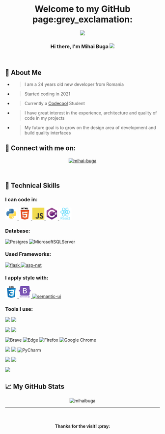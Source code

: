 <h1 align="center">Welcome to my GitHub page:grey_exclamation:</h1>

<p align="center"> 
 <a href="https://github.com/mihaibuga" alt="mihaibuga's github">
   <img src="https://img.shields.io/badge/-@mihaibuga-%23181717?style=flat-square&logo=github" />
 </a>
</p>

<h3 align="center">Hi there, I'm Mihai Buga <img src="https://raw.githubusercontent.com/MartinHeinz/MartinHeinz/master/wave.gif" width="30px"></h3>

<br />

## 👤 About Me
- 
	> I am a 24 years old new developer from Romania
- 
	> Started coding in 2021
- 
	> Currently a [Codecool](https://codecool.com/ro/) Student
-
	> I have great interest in the experience, architecture and quality of code in my projects
- 
	> My future goal is to grow on the design area of development and build quality interfaces

## 🤝 Connect with me on:

<p align="center">
  <a href="https://linkedin.com/in/mihai-buga" target="blank">
  	<img align="center" src="https://www.vectorlogo.zone/logos/linkedin/linkedin-icon.svg" alt="mihai-buga" width="40" />
  </a>
</p>

<br />

## 💼 Technical Skills

### I can code in:
<p align="left">
  <a href="https://www.python.org" target="_blank" rel="noreferrer">
  	<img src="https://raw.githubusercontent.com/devicons/devicon/master/icons/python/python-original.svg" alt="python" width="40" height="40"/>
  </a>
  <a href="https://www.w3.org/html/" target="_blank" rel="noreferrer">
  	<img src="https://raw.githubusercontent.com/devicons/devicon/master/icons/html5/html5-original-wordmark.svg" alt="html5" width="40" height="40"/>
  </a>
  <a href="https://developer.mozilla.org/en-US/docs/Web/JavaScript" target="_blank" rel="noreferrer">
  	<img src="https://raw.githubusercontent.com/devicons/devicon/master/icons/javascript/javascript-original.svg" alt="javascript" width="40" height="40"/>
  </a>
  <a href="https://www.w3schools.com/cs/" target="_blank" rel="noreferrer">
  	<img src="https://raw.githubusercontent.com/devicons/devicon/master/icons/csharp/csharp-original.svg" alt="csharp" width="40" height="40"/>
  </a>
  <a href="https://reactjs.org/" target="_blank" rel="noreferrer">
  	<img src="https://raw.githubusercontent.com/devicons/devicon/master/icons/react/react-original-wordmark.svg" alt="react" width="40" height="40"/>
  </a>
</p>

### Database:
![Postgres](https://img.shields.io/badge/postgres-%23316192.svg?style=for-the-badge&logo=postgresql&logoColor=white)
![MicrosoftSQLServer](https://img.shields.io/badge/Microsoft%20SQL%20Sever-CC2927?style=for-the-badge&logo=microsoft%20sql%20server&logoColor=white)

### Used Frameworks:
<p align="left">
  <a href="https://flask.palletsprojects.com/en/2.0.x/" target="_blank" rel="noreferrer">
  	<img src="https://img.shields.io/badge/flask-%23000.svg?style=for-the-badge&logo=flask&logoColor=white" alt="flask" />
  </a>
  <a href="https://dotnet.microsoft.com/en-us/apps/aspnet" target="_blank" rel="noreferrer">
  	<img src="https://img.shields.io/badge/.NET-5C2D91?style=for-the-badge&logo=.net&logoColor=white" alt="asp-net" />
  </a>
</p>

### I apply style with:

<p align="left">
  <a href="https://www.w3schools.com/css/" target="_blank" rel="noreferrer">
  	<img src="https://raw.githubusercontent.com/devicons/devicon/master/icons/css3/css3-original-wordmark.svg" alt="css3" width="40" height="40"/>
  </a>
  <a href="https://getbootstrap.com" target="_blank" rel="noreferrer">
  	<img src="https://raw.githubusercontent.com/devicons/devicon/master/icons/bootstrap/bootstrap-plain-wordmark.svg" alt="bootstrap" width="40" height="40"/> 
  </a>
  <a href="https://semantic-ui.com/" target="_blank" rel="noreferrer">
  	<img src="https://semantic-ui.com/images/logo.png" alt="semantic-ui" width="40" height="40"/> 
  </a>
</p>

### Tools I use:

![](https://img.shields.io/badge/Git-informational?style=for-the-badge&logo=Git&color=3d2d00)
![](https://img.shields.io/badge/GitHub-informational?style=for-the-badge&logo=GitHub&color=181717)

![](https://img.shields.io/badge/Ubuntu-informational?style=for-the-badge&logo=Ubuntu&color=5e2750)
![](https://img.shields.io/badge/Windows-informational?style=for-the-badge&logo=Windows&color=0078d7)

![Brave](https://img.shields.io/badge/Brave-FB542B?style=for-the-badge&logo=Brave&logoColor=white)
![Edge](https://img.shields.io/badge/Edge-0078D7?style=for-the-badge&logo=Microsoft-edge&logoColor=white)
![Firefox](https://img.shields.io/badge/Firefox-FF7139?style=for-the-badge&logo=Firefox-Browser&logoColor=white)
![Google Chrome](https://img.shields.io/badge/Google%20Chrome-4285F4?style=for-the-badge&logo=GoogleChrome&logoColor=white)

![](https://img.shields.io/badge/Visual%20Studio%20Code-informational?style=for-the-badge&logo=Visual%20Studio%20Code&color=00a1f1)
![](https://img.shields.io/badge/Visual%20Studio-informational?style=for-the-badge&logo=Visual%20Studio&color=783bd2)
![PyCharm](https://img.shields.io/badge/PyCharm-143?style=for-the-badge&logo=pycharm&logoColor=black&color=black&labelColor=green)

![](https://img.shields.io/badge/Postman-informational?style=for-the-badge&logo=Postman&color=ef5b25)
![](https://img.shields.io/badge/NPM-informational?style=for-the-badge&logo=NPM&color=181717)

![](https://img.shields.io/badge/Heroku-informational?style=for-the-badge&logo=Heroku&color=430098)

## 📈 My GitHub Stats 

<p align="center"> <img src="https://github-readme-stats.vercel.app/api?username=mihaibuga&custom_title=My%20Github%20Stats&count_private=true&show_icons=true&theme=github_dark" alt="mihaibuga" />

----

<br/>

<h4 align="center">Thanks for the visit! :pray:</h4>
